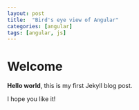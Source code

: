 ```yaml
---
layout: post
title:  "Bird's eye view of Angular"
categories: [angular]
tags: [angular, js]
---
```


# Welcome

**Hello world**, this is my first Jekyll blog post.

I hope you like it!
